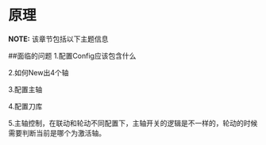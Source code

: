 # 原理

**NOTE:** 该章节包括以下主题信息
    
##面临的问题
1.配置Config应该包含什么

2.如何New出4个轴

3.配置主轴

4.配置刀库

5.主轴控制，在联动和轮动不同配置下，主轴开关的逻辑是不一样的，轮动的时候需要判断当前是哪个为激活轴。



